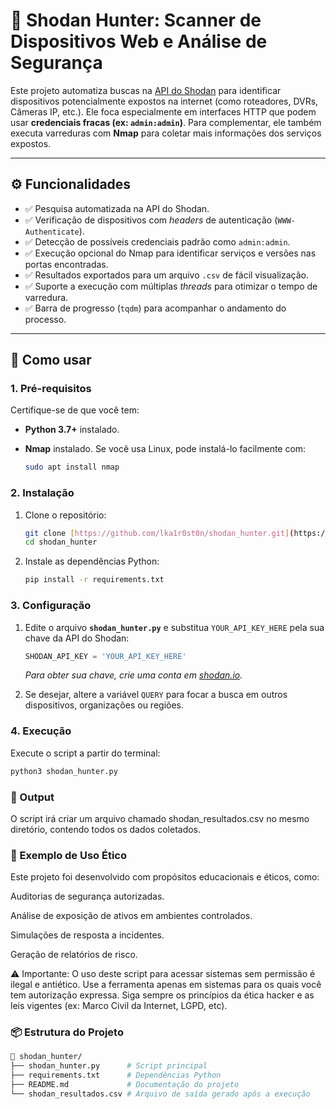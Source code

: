 # 🔐 Shodan Hunter: Scanner de Dispositivos Web e Análise de Segurança

Este projeto automatiza buscas na [API do Shodan](https://shodan.io) para identificar dispositivos potencialmente expostos na internet (como roteadores, DVRs, Câmeras IP, etc.). Ele foca especialmente em interfaces HTTP que podem usar **credenciais fracas (ex: `admin:admin`)**. Para complementar, ele também executa varreduras com **Nmap** para coletar mais informações dos serviços expostos.

---

## ⚙️ Funcionalidades

- ✅ Pesquisa automatizada na API do Shodan.
- ✅ Verificação de dispositivos com *headers* de autenticação (`WWW-Authenticate`).
- ✅ Detecção de possíveis credenciais padrão como `admin:admin`.
- ✅ Execução opcional do Nmap para identificar serviços e versões nas portas encontradas.
- ✅ Resultados exportados para um arquivo `.csv` de fácil visualização.
- ✅ Suporte a execução com múltiplas *threads* para otimizar o tempo de varredura.
- ✅ Barra de progresso (`tqdm`) para acompanhar o andamento do processo.

---

## 🚀 Como usar

### 1. Pré-requisitos

Certifique-se de que você tem:

* **Python 3.7+** instalado.
* **Nmap** instalado. Se você usa Linux, pode instalá-lo facilmente com:

    ```bash
    sudo apt install nmap
    ```

### 2. Instalação

1.  Clone o repositório:

    ```bash
    git clone [https://github.com/lka1r0st0n/shodan_hunter.git](https://github.com/lka1r0st0n/shodan_hunter.git)
    cd shodan_hunter
    ```

2.  Instale as dependências Python:

    ```bash
    pip install -r requirements.txt
    ```

### 3. Configuração

1.  Edite o arquivo **`shodan_hunter.py`** e substitua `YOUR_API_KEY_HERE` pela sua chave da API do Shodan:

    ```python
    SHODAN_API_KEY = 'YOUR_API_KEY_HERE'
    ```

    *Para obter sua chave, crie uma conta em [shodan.io](https://shodan.io).*

2.  Se desejar, altere a variável `QUERY` para focar a busca em outros dispositivos, organizações ou regiões.

### 4. Execução

Execute o script a partir do terminal:

```bash
python3 shodan_hunter.py
``` 

### 📄 Output

O script irá criar um arquivo chamado shodan_resultados.csv no mesmo diretório, contendo todos os dados coletados.

### 🧠 Exemplo de Uso Ético

Este projeto foi desenvolvido com propósitos educacionais e éticos, como:

Auditorias de segurança autorizadas.

Análise de exposição de ativos em ambientes controlados.

Simulações de resposta a incidentes.

Geração de relatórios de risco.

⚠️ Importante: O uso deste script para acessar sistemas sem permissão é ilegal e antiético. Use a ferramenta apenas em sistemas para os quais você tem autorização expressa. Siga sempre os princípios da ética hacker e as leis vigentes (ex: Marco Civil da Internet, LGPD, etc).

### 📦 Estrutura do Projeto

```bash
📁 shodan_hunter/
├── shodan_hunter.py      # Script principal
├── requirements.txt      # Dependências Python
├── README.md             # Documentação do projeto
└── shodan_resultados.csv # Arquivo de saída gerado após a execução
```

